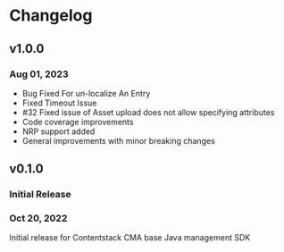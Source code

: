 # Changelog

## v1.0.0

### Aug 01, 2023
- Bug Fixed For un-localize An Entry
- Fixed Timeout Issue
- #32 Fixed issue of Asset upload does not allow specifying attributes
- Code coverage improvements
- NRP support added
- General improvements with minor breaking changes

## v0.1.0

### Initial Release

### Oct 20, 2022
Initial release for Contentstack CMA base Java management SDK
